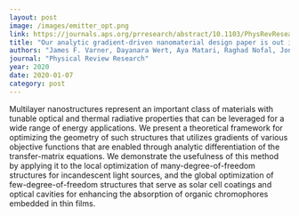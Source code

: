 ```yaml
---
layout: post
image: /images/emitter_opt.png
link: https://journals.aps.org/prresearch/abstract/10.1103/PhysRevResearch.2.013018
title: "Our analytic gradient-driven nanomaterial design paper is out in Phys. Rev. Res!"
authors: "James F. Varner, Dayanara Wert, Aya Matari, Raghad Nofal, Jonathan J. Foley IV"
journal: "Physical Review Research"
year: 2020
date: 2020-01-07
category: post
---
```

Multilayer nanostructures represent an important class of materials with tunable optical and thermal radiative
properties that can be leveraged for a wide range of energy applications. We present a theoretical framework for
optimizing the geometry of such structures that utilizes gradients of various objective functions that are enabled
through analytic differentiation of the transfer-matrix equations. We demonstrate the usefulness of this method
by applying it to the local optimization of many-degree-of-freedom structures for incandescent light sources, and
the global optimization of few-degree-of-freedom structures that serve as solar cell coatings and optical cavities
for enhancing the absorption of organic chromophores embedded in thin films.
